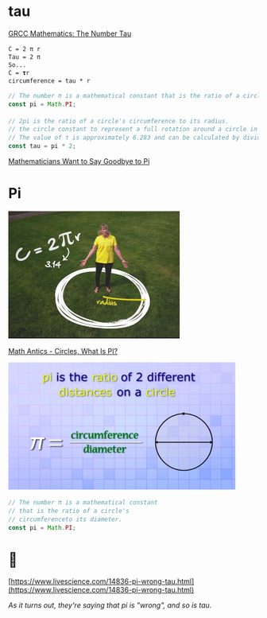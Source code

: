 # tau

[GRCC Mathematics: The Number Tau](https://youtu.be/8hqLV9Qao6Y)

```text
C = 2 π r
Tau = 2 π
So...
C = 𝛕r
circumference = tau * r
```

```js
// The number π is a mathematical constant that is the ratio of a circle's circumference to its diameter.
const pi = Math.PI;

// 2pi is the ratio of a circle's circumference to its radius.
// the circle constant to represent a full rotation around a circle in radians
// The value of τ is approximately 6.283 and can be calculated by dividing any circle's circumference by its radius.
const tau = pi * 2;
```

[Mathematicians Want to Say Goodbye to Pi](https://www.livescience.com/14836-pi-wrong-tau.html)

# Pi

![Grand Rapids Community College](img/GRCCtv.jpg)

[Math Antics - Circles, What Is PI?](https://youtu.be/cC0fZ_lkFpQ)

![mathemaniacs](img/mathantics.jpg)

```js
// The number π is a mathematical constant 
// that is the ratio of a circle's 
// circumferenceto its diameter.
const pi = Math.PI;
```

# 🧐

[https://www.livescience.com/14836-pi-wrong-tau.html](https://www.livescience.com/14836-pi-wrong-tau.html)

*As it turns out, they're saying that pi is "wrong", and so is tau.*

